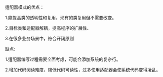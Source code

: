 适配器模式的优点：

1.能提高类的透明性和复用，现有的类复用但不需要改变。

2.目标类和适配器解耦，提高程序的扩展性、

3.在很多业务场景中，符合开闭原则

缺点:

1.适配器编写过程需要全面考虑，可能会添加系统的复杂行。

2.增加代码阅读难度，降低代码可读性，过多使用适配器会使系统代码变得凌乱。

